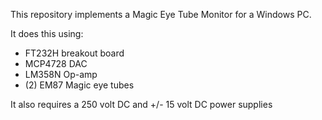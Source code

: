 This repository implements a Magic Eye Tube Monitor for a Windows PC.

It does this using:
  * FT232H breakout board
  * MCP4728 DAC
  * LM358N Op-amp
  * (2) EM87 Magic eye tubes

It also requires a 250 volt DC and +/- 15 volt DC power supplies
